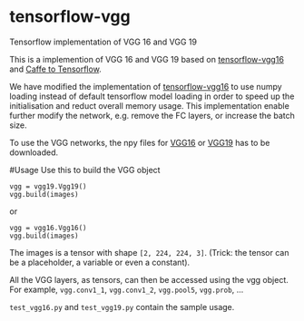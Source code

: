 # tensorflow-vgg
Tensorflow implementation of VGG 16 and VGG 19

This is a implemention of VGG 16 and VGG 19 based on <a href="https://github.com/ry/tensorflow-vgg16">tensorflow-vgg16</a> and <a href="https://github.com/ethereon/caffe-tensorflow">Caffe to Tensorflow</a>.

We have modified the implementation of <a href="https://github.com/ry/tensorflow-vgg16">tensorflow-vgg16</a> to use numpy loading instead of default tensorflow model loading in order to speed up the initialisation and reduct overall memory usage. This implementation enable further modify the network, e.g. remove the FC layers, or increase the batch size.

To use the VGG networks, the npy files for <a href="https://dl.dropboxusercontent.com/u/50333326/vgg16.npy">VGG16</a> or <a href="https://dl.dropboxusercontent.com/u/50333326/vgg19.npy">VGG19</a> has to be downloaded.

#Usage
Use this to build the VGG object

	vgg = vgg19.Vgg19()
	vgg.build(images)

or

	vgg = vgg16.Vgg16()
	vgg.build(images)

The images is a tensor with shape `[2, 224, 224, 3]`. (Trick: the tensor can be a placeholder, a variable or even a constant).

All the VGG layers, as tensors, can then be accessed using the vgg object. For example, `vgg.conv1_1`, `vgg.conv1_2`, `vgg.pool5`, `vgg.prob`, ...

`test_vgg16.py` and `test_vgg19.py` contain the sample usage.
